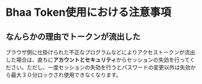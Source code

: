 # Bhaa Token使用における注意事項



## なんらかの理由でトークンが流出した

ブラウザ側に仕掛けられた不正なプログラムなどによりアクセストークンが流出した場合は、直ちに**アカウントとセキュリティ**からセッションの失効を行ってください。ただし、一度セッションの失効を行うとパスワードの変更以外は失効から最大３０分ロックされ使用できなくなります。

